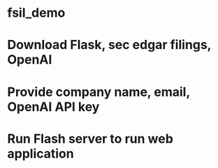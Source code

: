 # fsil_demo

# Download Flask, sec edgar filings, OpenAI

# Provide company name, email, OpenAI API key

# Run Flash server to run web application
